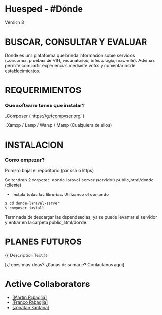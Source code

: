 Huesped - #Dónde
=================

Version 3


BUSCAR, CONSULTAR Y EVALUAR
=========================

Donde es una plataforma que brinda informacion sobre servicios (condones, pruebas de VIH, vacunatorios, infectologia, mac e ile).
Ademas permite compartir experiencias mediante votos y comentarios de establecimientos.



REQUERIMIENTOS
==============
### Que software tenes que instalar?

_Composer ( https://getcomposer.org/ )

_Xampp / Lamp / Wamp / Mamp (Cualquiera de ellos) 



INSTALACION
==============
### Como empezar?

Primero bajar el repositorio (por ssh o https)

Se tendran 2 carpetas: 
donde-laravel-server (servidor)
public_html/donde (cliente)

* Instala todas las librerias. Utilizando el comando

```bash
$ cd donde-laravel-server
$ composer install
```

Terminada de descargar las dependencias, ya se puede levantar el servidor y entrar en la carpeta public_html/donde.



PLANES FUTUROS 
========================
{{ Description Text }}

[¿Tenés mas ideas? ¿Ganas de sumarte? Contactanos aqui]


Active Collaborators
========================
<ul>
	<li> <a href="https://github.com/tinchoforever" target="_blank">[Martín Rabaglia]</a> </li>
	<li> <a href="https://github.com/FrancooHM" target="_blank">[Franco Rabaglia]</a> </li>
	<li> <a href="https://github.com/jona872" target="_blank">[Jonatan Santana]</a> </li>
</ul>